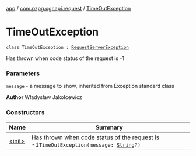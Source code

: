 [app](../../index.md) / [com.pzpg.ogr.api.request](../index.md) / [TimeOutException](./index.md)

# TimeOutException

`class TimeOutException : `[`RequestServerException`](../-request-server-exception/index.md)

Has thrown when code status of the request is -1

### Parameters

`message` - a message to show, inherited from Exception standard class

**Author**
Władysław Jakołcewicz

### Constructors

| Name | Summary |
|---|---|
| [&lt;init&gt;](-init-.md) | Has thrown when code status of the request is -1`TimeOutException(message: `[`String`](https://kotlinlang.org/api/latest/jvm/stdlib/kotlin/-string/index.html)`?)` |
